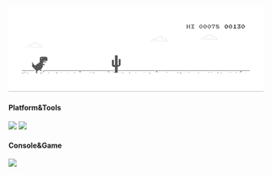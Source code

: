 ![image](https://raw.githubusercontent.com/Marsent/marsent/main/dino.gif)
#### Platform&Tools
[![](https://img.shields.io/badge/Windows-10-2376bc?style=flat-square&logo=windows&logoColor=ffffff)](https://www.microsoft.com/windows/get-windows-10)
[![](https://img.shields.io/badge/IDE-Visual%20Studio%20Code-blue?style=flat-square&logo=visual-studio-code&logoColor=ffffff)](https://code.visualstudio.com/)


#### Console&Game
[![](https://img.shields.io/badge/Steam-171a21?style=flat-square&logo=steam&logoColor=ffffff)](https://steamcommunity.com/id/tuananh8423)
